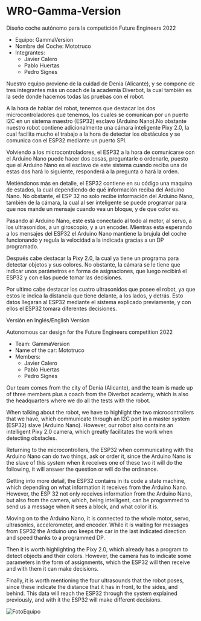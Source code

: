 # WRO-Gamma-Version
Diseño coche autónomo para la competición Future Engineers 2022
* Equipo: GammaVersion 
* Nombre del Coche: Mototruco
* Integrantes:
  * Javier Calero
  * Pablo Huertas
  * Pedro Signes

Nuestro equipo proviene de la cuidad de Denia (Alicante), y se compone de tres integrantes más un coach de la academia Diverbot, la cual también es la sede donde hacemos todas las pruebas con el robot.

A la hora de hablar del robot, tenemos que destacar los dos microcontroladores que tenemos, los cuales se comunican por un puerto I2C en un sistema maestro (ESP32) esclavo (Arduino Nano).No obstante nuestro robot contiene adicionalmente una cámara inteligente Pixy 2.0, la cual facilita mucho el trabajo a la hora de detectar los obstáculos y se comunica con el ESP32 mediante un puerto SPI.

Volviendo a los microcontroladores, el ESP32 a la hora de comunicarse con el Arduino Nano puede hacer dos cosas, preguntarle o ordenarle, puesto que el Arduino Nano es el esclavo de este sistema cuando reciba una de estas dos hará lo siguiente, responderá a la pregunta o hará la orden.

Metiéndonos más en detalle, el ESP32 contiene en su código una maquina de estados, la cual dependiendo de qué información reciba del Arduino Nano. No obstante, el ESP 32 no solo recibe información del Arduino Nano, también de la cámara, la cual al ser inteligente se puede programar para que nos mande un mensaje cuando vea un bloque, y de que color es.

Pasando al Arduino Nano, este está conectado al todo al motor, al servo, a los ultrasonidos, a un giroscopio, y a un encoder. Mientras esta esperando a los mensajes del ESP32 el Arduino Nano mantiene la brujula del coche funcionando y regula la velocidad a la indicada gracias a un DP programado.

Después cabe destacar la Pixy 2.0, la cual ya tiene un programa para detectar objetos y sus colores. No obstante, la cámara se le tiene que indicar unos parámetros en forma de asignaciones, que luego recibirá el ESP32 y con ellas puede tomar las decisiones. 

Por ultimo cabe destacar los cuatro ultrasonidos que posee el robot, ya que estos le indica la distancia que tiene delante, a los lados, y detrás. Esto datos llegaran al ESP32 mediante el sistema explicado previamente, y con ellos el ESP32 tomara diferentes decisiones.

Versión en Inglés/English Version

Autonomous car design for the Future Engineers competition 2022

* Team: GammaVersion 
* Name of the car: Mototruco
* Members:
  * Javier Calero
  * Pablo Huertas
  * Pedro Signes

Our team comes from the city of Denia (Alicante), and the team is made up of three members plus a coach from the Diverbot academy, which is also the headquarters where we do all the tests with the robot.

When talking about the robot, we have to highlight the two microcontrollers that we have, which communicate through an I2C port in a master system (ESP32) slave (Arduino Nano). However, our robot also contains an intelligent Pixy 2.0 camera, which greatly facilitates the work when detecting obstacles.

Returning to the microcontrollers, the ESP32 when communicating with the Arduino Nano can do two things, ask or order it, since the Arduino Nano is the slave of this system when it receives one of these two it will do the following, it will answer the question or will do the ordinance.

Getting into more detail, the ESP32 contains in its code a state machine, which depending on what information it receives from the Arduino Nano. However, the ESP 32 not only receives information from the Arduino Nano, but also from the camera, which, being intelligent, can be programmed to send us a message when it sees a block, and what color it is.

Moving on to the Arduino Nano, it is connected to the whole motor, servo, ultrasonics, accelerometer, and encoder. While it is waiting for messages from ESP32 the Arduino uno keeps the car in the last indicated direction and speed thanks to a programmed DP.

Then it is worth highlighting the Pixy 2.0, which already has a program to detect objects and their colors. However, the camera has to indicate some parameters in the form of assignments, which the ESP32 will then receive and with them it can make decisions.

Finally, it is worth mentioning the four ultrasounds that the robot poses, since these indicate the distance that it has in front, to the sides, and behind. This data will reach the ESP32 through the system explained previously, and with it the ESP32 will make different decisions.

  
![FotoEquipo](https://user-images.githubusercontent.com/100376253/175772085-2c6c82bf-9e69-456e-927b-e3cf1254dc0f.jpeg)
